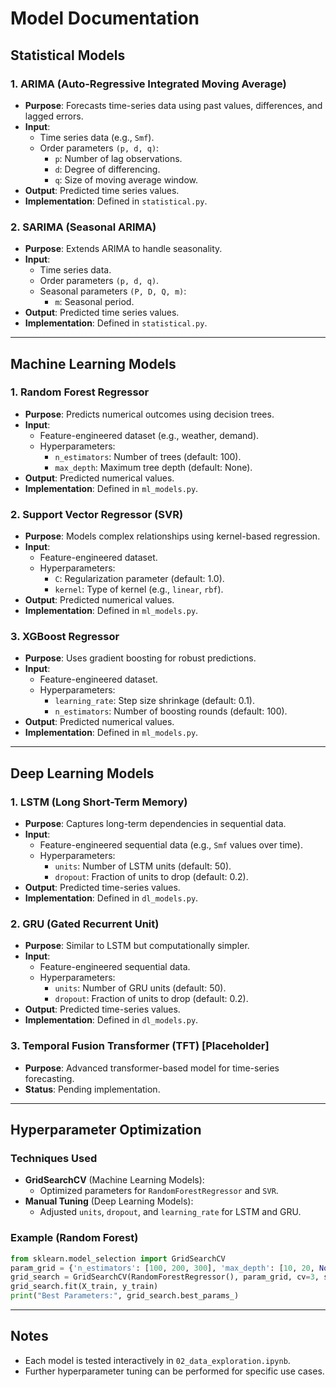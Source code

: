 # Model Documentation

## Statistical Models

### 1. ARIMA (Auto-Regressive Integrated Moving Average)
- **Purpose**: Forecasts time-series data using past values, differences, and lagged errors.
- **Input**:
  - Time series data (e.g., `Smf`).
  - Order parameters `(p, d, q)`:
    - `p`: Number of lag observations.
    - `d`: Degree of differencing.
    - `q`: Size of moving average window.
- **Output**: Predicted time series values.
- **Implementation**: Defined in `statistical.py`.

### 2. SARIMA (Seasonal ARIMA)
- **Purpose**: Extends ARIMA to handle seasonality.
- **Input**:
  - Time series data.
  - Order parameters `(p, d, q)`.
  - Seasonal parameters `(P, D, Q, m)`:
    - `m`: Seasonal period.
- **Output**: Predicted time series values.
- **Implementation**: Defined in `statistical.py`.

---

## Machine Learning Models

### 1. Random Forest Regressor
- **Purpose**: Predicts numerical outcomes using decision trees.
- **Input**:
  - Feature-engineered dataset (e.g., weather, demand).
  - Hyperparameters:
    - `n_estimators`: Number of trees (default: 100).
    - `max_depth`: Maximum tree depth (default: None).
- **Output**: Predicted numerical values.
- **Implementation**: Defined in `ml_models.py`.

### 2. Support Vector Regressor (SVR)
- **Purpose**: Models complex relationships using kernel-based regression.
- **Input**:
  - Feature-engineered dataset.
  - Hyperparameters:
    - `C`: Regularization parameter (default: 1.0).
    - `kernel`: Type of kernel (e.g., `linear`, `rbf`).
- **Output**: Predicted numerical values.
- **Implementation**: Defined in `ml_models.py`.

### 3. XGBoost Regressor
- **Purpose**: Uses gradient boosting for robust predictions.
- **Input**:
  - Feature-engineered dataset.
  - Hyperparameters:
    - `learning_rate`: Step size shrinkage (default: 0.1).
    - `n_estimators`: Number of boosting rounds (default: 100).
- **Output**: Predicted numerical values.
- **Implementation**: Defined in `ml_models.py`.

---

## Deep Learning Models

### 1. LSTM (Long Short-Term Memory)
- **Purpose**: Captures long-term dependencies in sequential data.
- **Input**:
  - Feature-engineered sequential data (e.g., `Smf` values over time).
  - Hyperparameters:
    - `units`: Number of LSTM units (default: 50).
    - `dropout`: Fraction of units to drop (default: 0.2).
- **Output**: Predicted time-series values.
- **Implementation**: Defined in `dl_models.py`.

### 2. GRU (Gated Recurrent Unit)
- **Purpose**: Similar to LSTM but computationally simpler.
- **Input**:
  - Feature-engineered sequential data.
  - Hyperparameters:
    - `units`: Number of GRU units (default: 50).
    - `dropout`: Fraction of units to drop (default: 0.2).
- **Output**: Predicted time-series values.
- **Implementation**: Defined in `dl_models.py`.

### 3. Temporal Fusion Transformer (TFT) [Placeholder]
- **Purpose**: Advanced transformer-based model for time-series forecasting.
- **Status**: Pending implementation.

---

## Hyperparameter Optimization

### Techniques Used
- **GridSearchCV** (Machine Learning Models):
  - Optimized parameters for `RandomForestRegressor` and `SVR`.
- **Manual Tuning** (Deep Learning Models):
  - Adjusted `units`, `dropout`, and `learning_rate` for LSTM and GRU.

### Example (Random Forest)
```python
from sklearn.model_selection import GridSearchCV
param_grid = {'n_estimators': [100, 200, 300], 'max_depth': [10, 20, None]}
grid_search = GridSearchCV(RandomForestRegressor(), param_grid, cv=3, scoring='neg_mean_squared_error')
grid_search.fit(X_train, y_train)
print("Best Parameters:", grid_search.best_params_)
```

---

## Notes
- Each model is tested interactively in `02_data_exploration.ipynb`.
- Further hyperparameter tuning can be performed for specific use cases.

